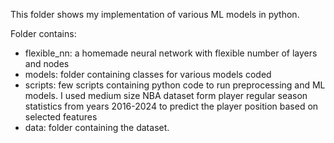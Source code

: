 This folder shows my implementation of various ML models in python. 

Folder contains:
- flexible_nn: a homemade neural network with flexible number of layers and nodes
- models: folder containing classes for various models coded 
- scripts: few scripts containing python code to run preprocessing and ML models. I used medium size NBA dataset form player regular season statistics from years 2016-2024 to predict the player position based on selected features
- data: folder containing the dataset. 